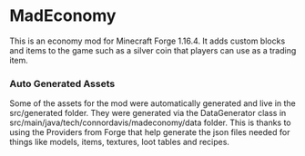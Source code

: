 # MadEconomy
This is an economy mod for Minecraft Forge 1.16.4. It adds custom blocks and items to the game such as a silver coin that players can use as a trading item.

### Auto Generated Assets
Some of the assets for the mod were automatically generated and live in the src/generated folder. They were generated via the DataGenerator class in src/main/java/tech/connordavis/madeconomy/data folder. This is thanks to using the Providers from Forge that help generate the json files needed for things like models, items, textures, loot tables and recipes.
